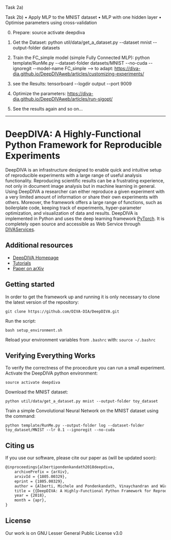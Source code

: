 Task 2a)



Task 2b)
• Apply MLP to the MNIST dataset
• MLP with one hidden layer
• Optimise parameters using cross-validation

0) Prepare:
source activate deepdiva

1) Get the Dataset:
python util/data/get_a_dataset.py --dataset mnist --output-folder datasets

2) Train the FC_simple model (simple Fully Connected MLP):
python template/RunMe.py --dataset-folder datasets/MNIST --no-cuda --ignoregit --model-name FC_simple
--> to adapt: https://diva-dia.github.io/DeepDIVAweb/articles/customizing-experiments/

3) see the Results:
tensorboard --logdir output --port 9009

4) Optimize the parameters:
https://diva-dia.github.io/DeepDIVAweb/articles/run-sigopt/

5) See the results again and so on...


-----------------------------------------------------------------------------------------------------------------

# DeepDIVA: A Highly-Functional Python Framework for Reproducible Experiments

DeepDIVA is an infrastructure designed to enable quick and intuitive
setup of reproducible experiments with a large range of useful analysis
functionality.
Reproducing scientific results can be a frustrating experience, not only
in document image analysis but in machine learning in general.
Using DeepDIVA a researcher can either reproduce a given experiment with
a very limited amount of information or share their own experiments with
others.
Moreover, the framework offers a large range of functions, such as
boilerplate code, keeping track of experiments, hyper-parameter
optimization, and visualization of data and results.
DeepDIVA is implemented in Python and uses the deep learning framework
[PyTorch](http://pytorch.org/).
It is completely open source and accessible as Web Service through
[DIVAServices](http://divaservices.unifr.ch).

## Additional resources

- [DeepDIVA Homepage](https://diva-dia.github.io/DeepDIVAweb/index.html)
- [Tutorials](https://diva-dia.github.io/DeepDIVAweb/articles.html)
- [Paper on arXiv](https://arxiv.org/abs/1805.00329) 

## Getting started

In order to get the framework up and running it is only necessary to clone the latest version of the repository:

``` shell
git clone https://github.com/DIVA-DIA/DeepDIVA.git
```

Run the script:

``` shell
bash setup_environment.sh
```

Reload your environment variables from `.bashrc` with: `source ~/.bashrc`

## Verifying Everything Works

To verify the correctness of the procecdure you can run a small experiment. Activate the DeepDIVA python environment:

``` shell
source activate deepdiva
```

Download the MNIST dataset:

``` shell
python util/data/get_a_dataset.py mnist --output-folder toy_dataset
```

Train a simple Convolutional Neural Network on the MNIST dataset using the command:

``` shell
python template/RunMe.py --output-folder log --dataset-folder toy_dataset/MNIST --lr 0.1 --ignoregit --no-cuda
```

## Citing us

If you use our software, please cite our paper as (will be updated soon):

``` latex
@inproceedings{albertipondenkandath2018deepdiva,
    archivePrefix = {arXiv},
    arxivId = {1805.00329},
    eprint = {1805.00329},
    author = {Alberti, Michele and Pondenkandath, Vinaychandran and Würsch, Marcel and Ingold, Rolf and Liwicki, Marcus},
    title = {{DeepDIVA: A Highly-Functional Python Framework for Reproducible Experiments}},
    year = {2018},
    month = {apr},
}
```

## License

Our work is on GNU Lesser General Public License v3.0

